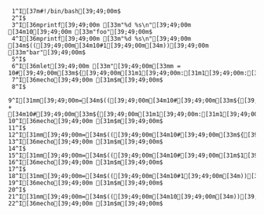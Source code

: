     1^I[37m#!/bin/bash[39;49;00m$
     2^I$
     3^I[36mprintf[39;49;00m [33m"%d %s\n"[39;49;00m [34m10[39;49;00m [33m"foo"[39;49;00m$
     4^I[36mprintf[39;49;00m [33m"%d %s\n"[39;49;00m [34m$(([39;49;00m[34m10#1[39;49;00m[34m))[39;49;00m [33m"bar"[39;49;00m$
     5^I$
     6^I[36mlet[39;49;00m [33m"[39;49;00m[33mm = 10#[39;49;00m[33m${[39;49;00m[31m1[39;49;00m:[31m1[39;49;00m:[31m2[39;49;00m[33m}[39;49;00m[33m"[39;49;00m$
     7^I[36mecho[39;49;00m [31m$m[39;49;00m$
     8^I$
     9^I[31mm[39;49;00m=[34m$(([39;49;00m[34m10#[39;49;00m[33m${[39;49;00m[31m1[39;49;00m:[31m4[39;49;00m:[31m3[39;49;00m[33m}[39;49;00m + [34m10#[39;49;00m[33m${[39;49;00m[31m1[39;49;00m:[31m1[39;49;00m:[31m3[39;49;00m[33m}[39;49;00m[34m))[39;49;00m$
    10^I[36mecho[39;49;00m [31m$m[39;49;00m$
    11^I$
    12^I[31mm[39;49;00m=[34m$(([39;49;00m[34m10#[39;49;00m[33m${[39;49;00m[31m1[39;49;00m:[31m4[39;49;00m:[31m3[39;49;00m[33m}[39;49;00m[34m))[39;49;00m$
    13^I[36mecho[39;49;00m [31m$m[39;49;00m$
    14^I$
    15^I[31mm[39;49;00m=[34m$(([39;49;00m[34m10#[39;49;00m[31m$1[39;49;00m[34m))[39;49;00m$
    16^I[36mecho[39;49;00m [31m$m[39;49;00m$
    17^I$
    18^I[31mm[39;49;00m=[34m$(([39;49;00m[34m10#1[39;49;00m[34m))[39;49;00m$
    19^I[36mecho[39;49;00m [31m$m[39;49;00m$
    20^I$
    21^I[31mm[39;49;00m=[34m$(([39;49;00m[34m10[39;49;00m[34m))[39;49;00m$
    22^I[36mecho[39;49;00m [31m$m[39;49;00m$
